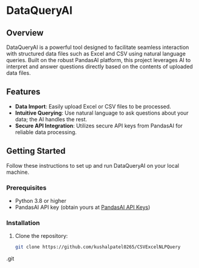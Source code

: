 # DataQueryAI

## Overview
DataQueryAI is a powerful tool designed to facilitate seamless interaction with structured data files such as Excel and CSV using natural language queries. Built on the robust PandasAI platform, this project leverages AI to interpret and answer questions directly based on the contents of uploaded data files.

## Features
- **Data Import**: Easily upload Excel or CSV files to be processed.
- **Intuitive Querying**: Use natural language to ask questions about your data; the AI handles the rest.
- **Secure API Integration**: Utilizes secure API keys from PandasAI for reliable data processing.

## Getting Started
Follow these instructions to set up and run DataQueryAI on your local machine.

### Prerequisites
- Python 3.8 or higher
- PandasAI API key (obtain yours at [PandasAI API Keys](https://www.pandabi.ai/admin/api-keys))

### Installation
1. Clone the repository:
   ```bash
   git clone https://github.com/kushalpatel0265/CSVExcelNLPQuery
.git
